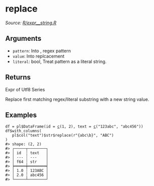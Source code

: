 # replace

*Source: [R/expr__string.R](https://github.com/pola-rs/r-polars/tree/main/R/expr__string.R)*

## Arguments

- `pattern`: Into  , regex pattern
- `value`: Into  replcacement
- `literal`: bool, Treat pattern as a literal string.

## Returns

Expr of Utf8 Series

Replace first matching regex/literal substring with a new string value.

## Examples

<pre class='r-example'><code><span class='r-in'><span><span class='va'>df</span> <span class='op'>=</span> <span class='va'>pl</span><span class='op'>$</span><span class='fu'>DataFrame</span><span class='op'>(</span>id <span class='op'>=</span> <span class='fu'><a href='https://rdrr.io/r/base/c.html'>c</a></span><span class='op'>(</span><span class='fl'>1</span>, <span class='fl'>2</span><span class='op'>)</span>, text <span class='op'>=</span> <span class='fu'><a href='https://rdrr.io/r/base/c.html'>c</a></span><span class='op'>(</span><span class='st'>"123abc"</span>, <span class='st'>"abc456"</span><span class='op'>)</span><span class='op'>)</span></span></span>
<span class='r-in'><span><span class='va'>df</span><span class='op'>$</span><span class='fu'>with_columns</span><span class='op'>(</span></span></span>
<span class='r-in'><span>   <span class='va'>pl</span><span class='op'>$</span><span class='fu'>col</span><span class='op'>(</span><span class='st'>"text"</span><span class='op'>)</span><span class='op'>$</span><span class='va'>str</span><span class='op'>$</span><span class='fu'>replace</span><span class='op'>(</span><span class='st'>r"{abc\b}"</span>, <span class='st'>"ABC"</span><span class='op'>)</span></span></span>
<span class='r-in'><span><span class='op'>)</span></span></span>
<span class='r-out co'><span class='r-pr'>#&gt;</span> shape: (2, 2)</span>
<span class='r-out co'><span class='r-pr'>#&gt;</span> ┌─────┬────────┐</span>
<span class='r-out co'><span class='r-pr'>#&gt;</span> │ id  ┆ text   │</span>
<span class='r-out co'><span class='r-pr'>#&gt;</span> │ --- ┆ ---    │</span>
<span class='r-out co'><span class='r-pr'>#&gt;</span> │ f64 ┆ str    │</span>
<span class='r-out co'><span class='r-pr'>#&gt;</span> ╞═════╪════════╡</span>
<span class='r-out co'><span class='r-pr'>#&gt;</span> │ 1.0 ┆ 123ABC │</span>
<span class='r-out co'><span class='r-pr'>#&gt;</span> │ 2.0 ┆ abc456 │</span>
<span class='r-out co'><span class='r-pr'>#&gt;</span> └─────┴────────┘</span>
 </code></pre>